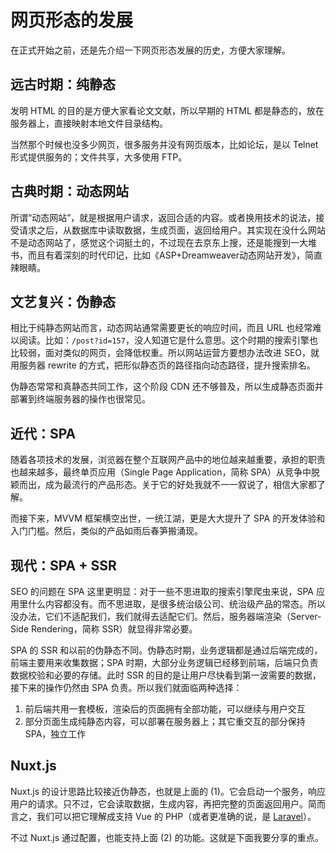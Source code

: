 网页形态的发展
========

在正式开始之前，还是先介绍一下网页形态发展的历史，方便大家理解。

远古时期：纯静态
--------

发明 HTML 的目的是方便大家看论文文献，所以早期的 HTML 都是静态的，放在服务器上，直接映射本地文件目录结构。

当然那个时候也没多少网页，很多服务并没有网页版本，比如论坛，是以 Telnet 形式提供服务的；文件共享，大多使用 FTP。

古典时期：动态网站
--------

所谓“动态网站”，就是根据用户请求，返回合适的内容。或者换用技术的说法，接受请求之后，从数据库中读取数据，生成页面，返回给用户。其实现在没什么网站不是动态网站了，感觉这个词挺土的，不过现在去京东上搜，还是能搜到一大堆书，而且有着深刻的时代印记，比如《ASP+Dreamweaver动态网站开发》，简直辣眼睛。

文艺复兴：伪静态
--------

相比于纯静态网站而言，动态网站通常需要更长的响应时间，而且 URL 也经常难以阅读。比如：`/post?id=157`，没人知道它是什么意思。这个时期的搜索引擎也比较弱，面对类似的网页，会降低权重。所以网站运营方要想办法改进 SEO，就用服务器 rewrite 的方式，把形似静态页的路径指向动态路径，提升搜索排名。

伪静态常常和真静态共同工作，这个阶段 CDN 还不够普及，所以生成静态页面并部署到终端服务器的操作也很常见。

近代：SPA
--------

随着各项技术的发展，浏览器在整个互联网产品中的地位越来越重要，承担的职责也越来越多，最终单页应用（Single Page Application，简称 SPA）从竞争中脱颖而出，成为最流行的产品形态。关于它的好处我就不一一叙说了，相信大家都了解。

而接下来，MVVM 框架横空出世，一统江湖，更是大大提升了 SPA 的开发体验和入门门槛。然后，类似的产品如雨后春笋搬涌现。

现代：SPA + SSR
--------

SEO 的问题在 SPA 这里更明显：对于一些不思进取的搜索引擎爬虫来说，SPA 应用里什么内容都没有。而不思进取，是很多统治级公司、统治级产品的常态。所以没办法，它们不适配我们，我们就得去适配它们。然后，服务器端渲染（Server-Side Rendering，简称 SSR）就显得非常必要。

SPA 的 SSR 和以前的伪静态不同。伪静态时期，业务逻辑都是通过后端完成的，前端主要用来收集数据；SPA 时期，大部分业务逻辑已经移到前端，后端只负责数据校验和必要的存储。此时 SSR 的目的是让用户尽快看到第一波需要的数据，接下来的操作仍然由 SPA 负责。所以我们就面临两种选择：

1. 前后端共用一套模板，渲染后的页面拥有全部功能，可以继续与用户交互
2. 部分页面生成纯静态内容，可以部署在服务器上；其它重交互的部分保持 SPA，独立工作

Nuxt.js
--------

Nuxt.js 的设计思路比较接近伪静态，也就是上面的 (1)。它会启动一个服务，响应用户的请求。只不过，它会读取数据，生成内容，再把完整的页面返回用户。简而言之，我们可以把它理解成支持 Vue 的 PHP（或者更准确的说，是 [Laravel](https://laravel.com)）。

不过 Nuxt.js 通过配置，也能支持上面 (2) 的功能。这就是下面我要分享的重点。
